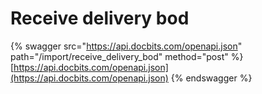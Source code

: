 # Receive delivery bod

{% swagger src="https://api.docbits.com/openapi.json" path="/import/receive_delivery_bod" method="post" %}
[https://api.docbits.com/openapi.json](https://api.docbits.com/openapi.json)
{% endswagger %}
